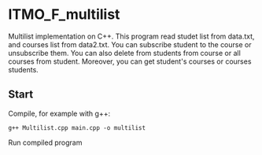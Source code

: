 # ITMO_F_multilist
Multilist implementation on C++. This program read studet list from data.txt, and courses list from data2.txt. You can subscribe student to the course or unsubscribe them. You can also delete from students from course or all courses from student. Moreover, you can get student's courses or courses students. 
## Start
Compile, for example with g++:
```
g++ Multilist.cpp main.cpp -o multilist
```

Run compiled program
